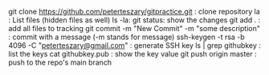 git clone https://github.com/peterteszary/gitpractice.git   : clone repository
la : List files (hidden files as well)
ls -la: 
git status: show the changes
git add . : add all files to tracking
git commit -m "New Commit" -m "some description" : commit with a message (-m stands for message)
ssh-keygen -t rsa -b 4096 -C "peterteszary@gmail.com" : generate SSH key
ls | grep githubkey : list the keys
cat githubkey.pub : show the key value
git push origin master : push to the repo's main branch
